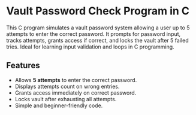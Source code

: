 # Vault Password Check Program in C

This C program simulates a vault password system allowing a user up to 5 attempts to enter the correct password. It prompts for password input, tracks attempts, grants access if correct, and locks the vault after 5 failed tries. Ideal for learning input validation and loops in C programming.

## Features

- Allows **5 attempts** to enter the correct password.
- Displays attempts count on wrong entries.
- Grants access immediately on correct password.
- Locks vault after exhausting all attempts.
- Simple and beginner-friendly code.

